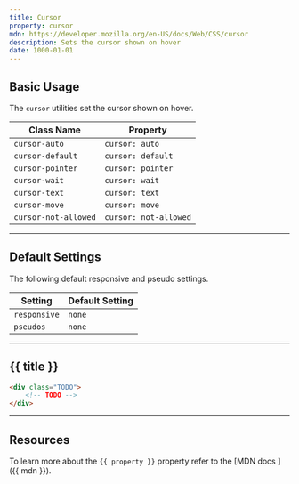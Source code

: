 ```yaml
---
title: Cursor
property: cursor
mdn: https://developer.mozilla.org/en-US/docs/Web/CSS/cursor
description: Sets the cursor shown on hover
date: 1000-01-01
---
```


## Basic Usage

The `cursor` utilities set the cursor shown on hover.

| Class Name           | Property              |
| -------------------- | --------------------- |
| `cursor-auto`        | `cursor: auto`        |
| `cursor-default`     | `cursor: default`     |
| `cursor-pointer`     | `cursor: pointer`     |
| `cursor-wait`        | `cursor: wait`        |
| `cursor-text`        | `cursor: text`        |
| `cursor-move`        | `cursor: move`        |
| `cursor-not-allowed` | `cursor: not-allowed` |

---

## Default Settings

The following default responsive and pseudo settings.

| Setting      | Default Setting |
| ------------ | --------------- |
| `responsive` | `none`          |
| `pseudos`    | `none`          |

---

## {{ title }}

<div class="bg-silver-200 p-20 h-256 radius-md flex flex-wrap align-content-center">
  <!-- ... -->
</div>

```html
<div class="TODO">
	<!-- TODO -->
</div>
```

---

## Resources

To learn more about the `{{ property }}` property refer to the [MDN docs <i class="far fa-external-link ml-6"></i>]({{ mdn }}).

